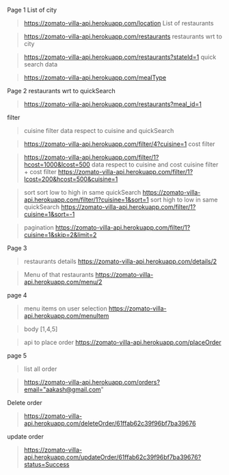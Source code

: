 Page 1
List of city

> https://zomato-villa-api.herokuapp.com/location
List of restaurants 

> https://zomato-villa-api.herokuapp.com/restaurants
restaurants wrt to city 

> https://zomato-villa-api.herokuapp.com/restaurants?stateId=1
quick search data  

> https://zomato-villa-api.herokuapp.com/mealType

Page 2
restaurants wrt to quickSearch 

> https://zomato-villa-api.herokuapp.com/restaurants?meal_id=1


filter
> cuisine filter
  data respect to cuisine and quickSearch 
  
  > https://zomato-villa-api.herokuapp.com/filter/4?cuisine=1
> cost filter
  
  > https://zomato-villa-api.herokuapp.com/filter/1?hcost=1000&lcost=500
 data respect to cuisine and cost 
> cuisine filter + cost filter 
  > https://zomato-villa-api.herokuapp.com/filter/1?lcost=200&hcost=500&cuisine=1

> sort
    sort low to high in same quickSearch
    https://zomato-villa-api.herokuapp.com/filter/1?cuisine=1&sort=1
    sort high to low in same quickSearch
    https://zomato-villa-api.herokuapp.com/filter/1?cuisine=1&sort=-1

> pagination
   > https://zomato-villa-api.herokuapp.com/filter/1?cuisine=1&skip=2&limit=2


Page 3
> restaurants details
> https://zomato-villa-api.herokuapp.com/details/2


> Menu of that restaurants
> https://zomato-villa-api.herokuapp.com/menu/2



page 4
> menu items on user selection
  > https://zomato-villa-api.herokuapp.com/menuItem
  
  > body [1,4,5]

> api to place order
  > https://zomato-villa-api.herokuapp.com/placeOrder

page 5
> list all order
  
  > https://zomato-villa-api.herokuapp.com/orders?email="aakash@gmail.com"

Delete order 
> https://zomato-villa-api.herokuapp.com/deleteOrder/61ffab62c39f96bf7ba39676
 

 update order
 > https://zomato-villa-api.herokuapp.com/updateOrder/61ffab62c39f96bf7ba39676?status=Success